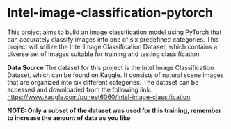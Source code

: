 # Intel-image-classification-pytorch
This project aims to build an image classification model using PyTorch that can accurately classify images into one of six predefined categories. This project will utilize the Intel Image Classification Dataset, which contains a diverse set of images suitable for training and testing classification. 

**Data Source**
The dataset for this project is the Intel Image Classification Dataset, which can be found on Kaggle. It consists of natural scene images that are organized into six different categories. The dataset can be accessed and downloaded from the following link: https://www.kaggle.com/puneet6060/intel-image-classification

**NOTE: Only a subset of the dataset was used for this training, remember to increase the amount of data as you like**
